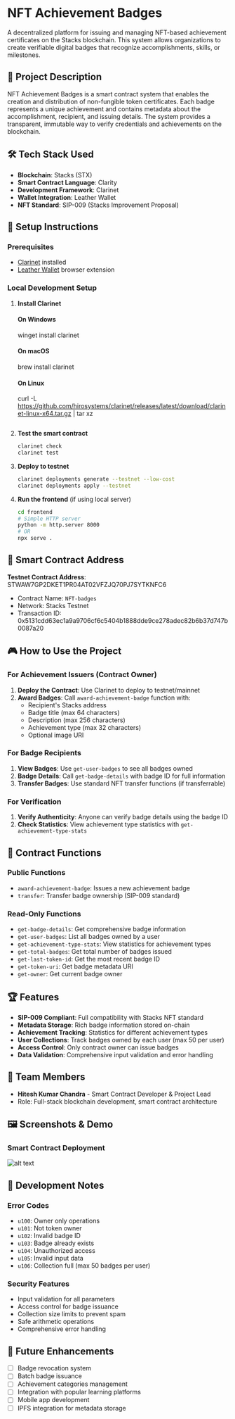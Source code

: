 # NFT Achievement Badges

A decentralized platform for issuing and managing NFT-based achievement certificates on the Stacks blockchain. This system allows organizations to create verifiable digital badges that recognize accomplishments, skills, or milestones.

## 🎯 Project Description

NFT Achievement Badges is a smart contract system that enables the creation and distribution of non-fungible token certificates. Each badge represents a unique achievement and contains metadata about the accomplishment, recipient, and issuing details. The system provides a transparent, immutable way to verify credentials and achievements on the blockchain.

## 🛠 Tech Stack Used

- **Blockchain**: Stacks (STX)
- **Smart Contract Language**: Clarity
- **Development Framework**: Clarinet
- **Wallet Integration**: Leather Wallet
- **NFT Standard**: SIP-009 (Stacks Improvement Proposal)

## 🚀 Setup Instructions

### Prerequisites
- [Clarinet](https://github.com/hirosystems/clarinet) installed
- [Leather Wallet](https://www.hiro.so/wallet) browser extension

### Local Development Setup

1. **Install Clarinet**
   
   #### On Windows
   winget install clarinet
   
   #### On macOS
   brew install clarinet
   
   #### On Linux
   curl -L https://github.com/hirosystems/clarinet/releases/latest/download/clarinet-linux-x64.tar.gz | tar xz
   ```

3. **Test the smart contract**
   ```bash
   clarinet check
   clarinet test
   ```

4. **Deploy to testnet**
   ```bash
   clarinet deployments generate --testnet --low-cost
   clarinet deployments apply --testnet
   ```

5. **Run the frontend** (if using local server)
   ```bash
   cd frontend
   # Simple HTTP server
   python -m http.server 8000
   # OR
   npx serve .
   ```

## 📝 Smart Contract Address

**Testnet Contract Address**: STWAW7GP2DKET1PR04AT02VFZJQ70PJ7SYTKNFC6
- Contract Name: `NFT-badges`
- Network: Stacks Testnet
- Transaction ID: 0x5131cdd63ec1a9a9706cf6c5404b1888dde9ce278adec82b6b37d747b0087a20

## 🎮 How to Use the Project

### For Achievement Issuers (Contract Owner)

1. **Deploy the Contract**: Use Clarinet to deploy to testnet/mainnet
2. **Award Badges**: Call `award-achievement-badge` function with:
   - Recipient's Stacks address
   - Badge title (max 64 characters)
   - Description (max 256 characters)
   - Achievement type (max 32 characters)
   - Optional image URI

### For Badge Recipients

1. **View Badges**: Use `get-user-badges` to see all badges owned
2. **Badge Details**: Call `get-badge-details` with badge ID for full information
3. **Transfer Badges**: Use standard NFT transfer functions (if transferrable)

### For Verification

1. **Verify Authenticity**: Anyone can verify badge details using the badge ID
2. **Check Statistics**: View achievement type statistics with `get-achievement-type-stats`

## 📱 Contract Functions

### Public Functions
- `award-achievement-badge`: Issues a new achievement badge
- `transfer`: Transfer badge ownership (SIP-009 standard)

### Read-Only Functions
- `get-badge-details`: Get comprehensive badge information
- `get-user-badges`: List all badges owned by a user
- `get-achievement-type-stats`: View statistics for achievement types
- `get-total-badges`: Get total number of badges issued
- `get-last-token-id`: Get the most recent badge ID
- `get-token-uri`: Get badge metadata URI
- `get-owner`: Get current badge owner

## 🏆 Features

- **SIP-009 Compliant**: Full compatibility with Stacks NFT standard
- **Metadata Storage**: Rich badge information stored on-chain
- **Achievement Tracking**: Statistics for different achievement types
- **User Collections**: Track badges owned by each user (max 50 per user)
- **Access Control**: Only contract owner can issue badges
- **Data Validation**: Comprehensive input validation and error handling

## 👥 Team Members

- **Hitesh Kumar Chandra** - Smart Contract Developer & Project Lead
- Role: Full-stack blockchain development, smart contract architecture

## 🖼 Screenshots & Demo

### Smart Contract Deployment
![alt text](<screeenshots/Screenshot 2025-08-17 162657.png>)


## 🔧 Development Notes

### Error Codes
- `u100`: Owner only operations
- `u101`: Not token owner
- `u102`: Invalid badge ID
- `u103`: Badge already exists
- `u104`: Unauthorized access
- `u105`: Invalid input data
- `u106`: Collection full (max 50 badges per user)

### Security Features
- Input validation for all parameters
- Access control for badge issuance
- Collection size limits to prevent spam
- Safe arithmetic operations
- Comprehensive error handling

## 🚀 Future Enhancements

- [ ] Badge revocation system
- [ ] Batch badge issuance
- [ ] Achievement categories management
- [ ] Integration with popular learning platforms
- [ ] Mobile app development
- [ ] IPFS integration for metadata storage